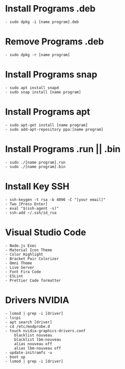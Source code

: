 # Install Programs .deb
    - sudo dpkg -i [name program].deb
#
# Remove Programs .deb
    - sudo dpkg -r [name program]
#
# Install Programs snap
    - sudo apt install snapd
    - sudo snap install [name program]
#
# Install Programs apt
    - sudo apt-get install [name program]
    - sudo add-apt-repository ppa:[name program]
#
# Install Programs .run || .bin
    - sudo ./[name program].run
    - sudo ./[name program].bin
#
# Install Key SSH
    - ssh-keygen -t rsa -b 4096 -C "[your email]"
    - Two [Press Enter]
    - eval "$(ssh-agent -s)"
    - ssh-add ~/.ssh/id_rsa
#
# Visual Studio Code
    - Node.js Exec
    - Material Icon Theme
    - Color Highlight
    - Bracket Pair Colorizer
    - Omni Theme
    - Live Server
    - Font Fira Code
    - ESLint
    - Prettier Code formatter
#
# Drivers NVIDIA
    - lsmod | grep -i [driver]
    - lscpi
    - apt search [driver]
    - cd /etc/modprobe.d
    - touch nvidia-graphics-drivers.conf
        blacklist nouveau
        blacklist lbm-nouveau
        alias nouveau off
        alias lbm-nouveau off
    - update-initramfs -u
    - boot up
    - lsmod | grep -i [driver]
#
